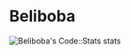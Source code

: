 # Beliboba

![Beliboba's Code::Stats stats](https://codestats-readme.avior.me/api?username=beliboba&show_icons=true&theme=dark)
